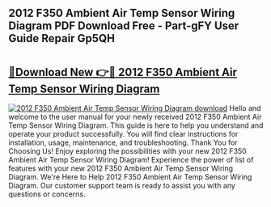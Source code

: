 ## 2012 F350 Ambient Air Temp Sensor Wiring Diagram PDF Download Free - Part-gFY User Guide Repair Gp5QH

# <h2><a href="http://dfolkc.blite.top/?on=2012+F350+Ambient+Air+Temp+Sensor+Wiring+Diagram">🔗Download New 👉🔴 2012 F350 Ambient Air Temp Sensor Wiring Diagram</a></h2>

[![2012 F350 Ambient Air Temp Sensor Wiring Diagram download](https://i.imgur.com/lujVjoI.png)](http://dfolkc.blite.top/?on=2012+F350+Ambient+Air+Temp+Sensor+Wiring+Diagram)
Hello and welcome to the user manual for your newly received 2012 F350 Ambient Air Temp Sensor Wiring Diagram. This guide is here to help you understand and operate your product successfully. You will find clear instructions for installation, usage, maintenance, and troubleshooting. Thank You for Choosing Us! Enjoy exploring the possibilities with your new 2012 F350 Ambient Air Temp Sensor Wiring Diagram! Experience the power of list of features with your new 2012 F350 Ambient Air Temp Sensor Wiring Diagram. We're Here to Help 2012 F350 Ambient Air Temp Sensor Wiring Diagram. Our customer support team is ready to assist you with any questions or concerns.
